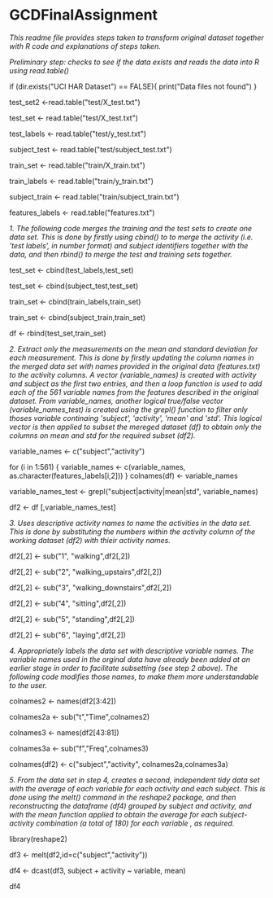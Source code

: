 # GCDFinalAssignment
*This readme file provides steps taken to transform original dataset together with R code and explanations of steps taken.*

*Preliminary step: checks to see if the data exists and reads the data into R using read.table()*

if (dir.exists("UCI HAR Dataset") == FALSE){
  print("Data files not found")
}

test_set2 <-read.table("test/X_test.txt")

test_set <- read.table("test/X_test.txt")

test_labels <- read.table("test/y_test.txt")

subject_test <- read.table("test/subject_test.txt")

train_set <- read.table("train/X_train.txt")

train_labels <- read.table("train/y_train.txt")

subject_train <- read.table("train/subject_train.txt")

features_labels <- read.table("features.txt")

*1. The following code merges the training and the test sets to create one data set.
This is done by firstly using cbind() to to merge the activity (i.e. 'test labels', in number format) and subject identifiers together with the data, and then rbind() to merge the test and training sets together.*

test_set <- cbind(test_labels,test_set)

test_set <- cbind(subject_test,test_set)

train_set <- cbind(train_labels,train_set)

train_set <- cbind(subject_train,train_set)

df <- rbind(test_set,train_set)

*2. Extract only the measurements on the mean and standard deviation for each measurement. This is done by firstly updating the column names in the merged data set with names provided in the original data (features.txt) to the activity columns. A vector (variable_names) is created with activity and subject as the first two entries, and then a loop function is used to add each of the 561 variable names from the features described in the original dataset. From variable_names, another logical true/false vector (variable_names_test) is created using the grepl() function to filter only thoses variable continaing 'subject', 'activity', 'mean' and 'std'. This logical vector is then applied to subset the mereged dataset (df) to obtain only the columns on mean and std for the required subset (df2).* 

variable_names <- c("subject","activity")

for (i in 1:561) {
  variable_names <- c(variable_names, as.character(features_labels[i,2]))
  }
colnames(df) <- variable_names

variable_names_test <- grepl("subject|activity|mean|std", variable_names)

df2 <- df [,variable_names_test]

*3. Uses descriptive activity names to name the activities in the data set. This is done by substituting the numbers within the activity column of the working dataset (df2) with thieir activity names.* 

df2[,2] <- sub("1", "walking",df2[,2])

df2[,2] <- sub("2", "walking_upstairs",df2[,2])

df2[,2] <- sub("3", "walking_downstairs",df2[,2])

df2[,2] <- sub("4", "sitting",df2[,2])

df2[,2] <- sub("5", "standing",df2[,2])

df2[,2] <- sub("6", "laying",df2[,2])

*4. Appropriately labels the data set with descriptive variable names. The variable names used in the orginal data have already been added at an earlier stage in order to facilitate subsetting (see step 2 above). The following code modifies those names, to make them more understandable to the user.*

colnames2 <- names(df2[3:42])

colnames2a <- sub("t","Time",colnames2)

colnames3 <- names(df2[43:81])

colnames3a <- sub("f","Freq",colnames3)

colnames(df2) <- c("subject","activity", colnames2a,colnames3a)

*5. From the data set in step 4, creates a second, independent tidy data set with the average of each variable for each activity and each subject. This is done using the melt() command in the reshape2 package, and then reconstructing the dataframe (df4) grouped by subject and activity, and with the mean function applied to obtain the average for each subject-activity combination (a total of 180) for each variable , as required.*

library(reshape2)

df3 <- melt(df2,id=c("subject","activity"))

df4 <- dcast(df3, subject + activity ~ variable, mean)

df4

